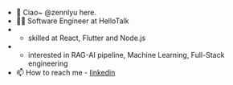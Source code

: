 - 👋 Ciao~ @zennlyu here.
- 🧑‍💻 Software Engineer at HelloTalk
- - skilled at React, Flutter and Node.js
- - interested in RAG-AI pipeline, Machine Learning, Full-Stack engineering
- 📫 How to reach me - [linkedin](https://www.linkedin.com/in/zhenliu277) 
